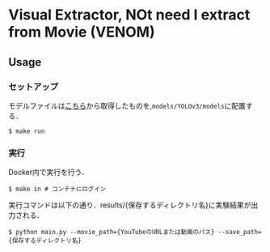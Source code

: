 # **V**isual **E**xtractor, **NO**t need I extract from **M**ovie (VENOM)

## Usage
### セットアップ
モデルファイルは[こちら](https://drive.google.com/open?id=1AdhNgIvUzsWsvUN7BQ2SITThhHW7lCsc)から取得したものを,`models/YOLOv3/models`に配置する．


```sh:
$ make run
```

### 実行
Docker内で実行を行う．

```sh:
$ make in # コンテナにログイン
```

実行コマンドは以下の通り．results/{保存するディレクトリ名}に実験結果が出力される．

```sh:
$ python main.py --movie_path={YouTubeのURLまたは動画のパス} --save_path={保存するディレクトリ名}
```
